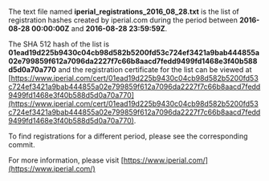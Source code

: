 The text file named **iperial_registrations_2016_08_28.txt** is the list of registration hashes created by iperial.com during the period between **2016-08-28 00:00:00Z** and **2016-08-28 23:59:59Z**.

The SHA 512 hash of the list is **01ead19d225b9430c04cb98d582b5200fd53c724ef3421a9bab444855a02e799859f612a7096da2227f7c66b8aacd7fedd9499fd1468e3f40b588d5d0a70a770** and the registration certificate for the list can be viewed at [https://www.iperial.com/cert/01ead19d225b9430c04cb98d582b5200fd53c724ef3421a9bab444855a02e799859f612a7096da2227f7c66b8aacd7fedd9499fd1468e3f40b588d5d0a70a770](https://www.iperial.com/cert/01ead19d225b9430c04cb98d582b5200fd53c724ef3421a9bab444855a02e799859f612a7096da2227f7c66b8aacd7fedd9499fd1468e3f40b588d5d0a70a770).

To find registrations for a different period, please see the corresponding commit.

For more information, please visit [https://www.iperial.com/](https://www.iperial.com/)
